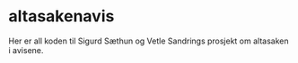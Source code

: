 # altasakenavis

Her er all koden til Sigurd Sæthun og Vetle Sandrings prosjekt om altasaken i avisene. 

